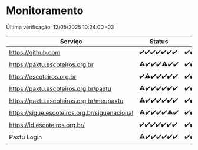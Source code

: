 # Monitoramento

Última verificação: 12/05/2025 10:24:00 -03

|Serviço|Status|Últimas 24h|
|---|---|---|
|https://github.com|<span title="2025-05-05: OK=23">✔️</span><span title="2025-05-06: OK=23">✔️</span><span title="2025-05-07: OK=23">✔️</span><span title="2025-05-08: OK=23">✔️</span><span title="2025-05-09: OK=23">✔️</span><span title="2025-05-10: OK=23">✔️</span><span title="2025-05-11: OK=13">✔️</span>|<span title="11/05/2025 11:07:00 -03 : 200">✔️</span><span title="11/05/2025 12:08:00 -03 : 200">✔️</span><span title="11/05/2025 13:09:00 -03 : 200">✔️</span><span title="11/05/2025 14:07:00 -03 : 200">✔️</span><span title="11/05/2025 15:11:00 -03 : 200">✔️</span><span title="11/05/2025 16:06:00 -03 : 200">✔️</span><span title="11/05/2025 17:09:00 -03 : 200">✔️</span><span title="11/05/2025 18:07:00 -03 : 200">✔️</span><span title="11/05/2025 19:08:00 -03 : 200">✔️</span><span title="11/05/2025 20:08:00 -03 : 200">✔️</span><span title="11/05/2025 21:50:00 -03 : 200">✔️</span><span title="11/05/2025 23:29:00 -03 : 200">✔️</span><span title="12/05/2025 00:37:00 -03 : 200">✔️</span><span title="12/05/2025 01:14:00 -03 : 200">✔️</span><span title="12/05/2025 02:10:00 -03 : 200">✔️</span><span title="12/05/2025 03:14:00 -03 : 200">✔️</span><span title="12/05/2025 04:10:00 -03 : 200">✔️</span><span title="12/05/2025 05:14:00 -03 : 200">✔️</span><span title="12/05/2025 06:11:00 -03 : 200">✔️</span><span title="12/05/2025 07:10:00 -03 : 200">✔️</span><span title="12/05/2025 08:08:00 -03 : 200">✔️</span><span title="12/05/2025 09:18:00 -03 : 200">✔️</span><span title="12/05/2025 10:24:00 -03 : 200">✔️</span>|
|https://paxtu.escoteiros.org.br|<span title="2025-05-05: OK=22, Falhas=1">⚠️</span><span title="2025-05-06: OK=23">✔️</span><span title="2025-05-07: OK=23">✔️</span><span title="2025-05-08: OK=23">✔️</span><span title="2025-05-09: OK=22, Falhas=1">⚠️</span><span title="2025-05-10: OK=23">✔️</span><span title="2025-05-11: OK=13">✔️</span>|<span title="11/05/2025 11:07:00 -03 : 200">✔️</span><span title="11/05/2025 12:08:00 -03 : 200">✔️</span><span title="11/05/2025 13:09:00 -03 : 200">✔️</span><span title="11/05/2025 14:07:00 -03 : 200">✔️</span><span title="11/05/2025 15:11:00 -03 : 200">✔️</span><span title="11/05/2025 16:06:00 -03 : 200">✔️</span><span title="11/05/2025 17:09:00 -03 : 200">✔️</span><span title="11/05/2025 18:07:00 -03 : 200">✔️</span><span title="11/05/2025 19:08:00 -03 : 200">✔️</span><span title="11/05/2025 20:08:00 -03 : 200">✔️</span><span title="11/05/2025 21:50:00 -03 : 200">✔️</span><span title="11/05/2025 23:29:00 -03 : 200">✔️</span><span title="12/05/2025 00:37:00 -03 : 200">✔️</span><span title="12/05/2025 01:14:00 -03 : 200">✔️</span><span title="12/05/2025 02:10:00 -03 : 200">✔️</span><span title="12/05/2025 03:14:00 -03 : 200">✔️</span><span title="12/05/2025 04:10:00 -03 : 200">✔️</span><span title="12/05/2025 05:14:00 -03 : 200">✔️</span><span title="12/05/2025 06:11:00 -03 : 200">✔️</span><span title="12/05/2025 07:10:00 -03 : 200">✔️</span><span title="12/05/2025 08:08:00 -03 : 200">✔️</span><span title="12/05/2025 09:18:00 -03 : 200">✔️</span><span title="12/05/2025 10:24:00 -03 : 200">✔️</span>|
|https://escoteiros.org.br|<span title="2025-05-05: OK=23">✔️</span><span title="2025-05-06: OK=22, Falhas=1">⚠️</span><span title="2025-05-07: OK=23">✔️</span><span title="2025-05-08: OK=23">✔️</span><span title="2025-05-09: OK=23">✔️</span><span title="2025-05-10: OK=23">✔️</span><span title="2025-05-11: OK=13">✔️</span>|<span title="11/05/2025 11:07:00 -03 : 200">✔️</span><span title="11/05/2025 12:08:00 -03 : 200">✔️</span><span title="11/05/2025 13:09:00 -03 : 200">✔️</span><span title="11/05/2025 14:07:00 -03 : 200">✔️</span><span title="11/05/2025 15:11:00 -03 : 200">✔️</span><span title="11/05/2025 16:06:00 -03 : 200">✔️</span><span title="11/05/2025 17:09:00 -03 : 200">✔️</span><span title="11/05/2025 18:07:00 -03 : 200">✔️</span><span title="11/05/2025 19:08:00 -03 : 200">✔️</span><span title="11/05/2025 20:08:00 -03 : 200">✔️</span><span title="11/05/2025 21:50:00 -03 : 200">✔️</span><span title="11/05/2025 23:29:00 -03 : 200">✔️</span><span title="12/05/2025 00:37:00 -03 : 200">✔️</span><span title="12/05/2025 01:14:00 -03 : 200">✔️</span><span title="12/05/2025 02:10:00 -03 : 200">✔️</span><span title="12/05/2025 03:14:00 -03 : 200">✔️</span><span title="12/05/2025 04:10:00 -03 : 200">✔️</span><span title="12/05/2025 05:14:00 -03 : 200">✔️</span><span title="12/05/2025 06:11:00 -03 : 200">✔️</span><span title="12/05/2025 07:10:00 -03 : 200">✔️</span><span title="12/05/2025 08:08:00 -03 : 200">✔️</span><span title="12/05/2025 09:18:00 -03 : 200">✔️</span><span title="12/05/2025 10:24:00 -03 : 200">✔️</span>|
|https://paxtu.escoteiros.org.br/paxtu|<span title="2025-05-05: OK=22, Falhas=1">⚠️</span><span title="2025-05-06: OK=23">✔️</span><span title="2025-05-07: OK=23">✔️</span><span title="2025-05-08: OK=23">✔️</span><span title="2025-05-09: OK=23">✔️</span><span title="2025-05-10: OK=23">✔️</span><span title="2025-05-11: OK=13">✔️</span>|<span title="11/05/2025 11:07:00 -03 : 200">✔️</span><span title="11/05/2025 12:08:00 -03 : 200">✔️</span><span title="11/05/2025 13:09:00 -03 : 200">✔️</span><span title="11/05/2025 14:07:00 -03 : 200">✔️</span><span title="11/05/2025 15:11:00 -03 : 200">✔️</span><span title="11/05/2025 16:06:00 -03 : 200">✔️</span><span title="11/05/2025 17:09:00 -03 : 200">✔️</span><span title="11/05/2025 18:07:00 -03 : 200">✔️</span><span title="11/05/2025 19:08:00 -03 : 200">✔️</span><span title="11/05/2025 20:08:00 -03 : 200">✔️</span><span title="11/05/2025 21:50:00 -03 : 200">✔️</span><span title="11/05/2025 23:29:00 -03 : 200">✔️</span><span title="12/05/2025 00:37:00 -03 : 200">✔️</span><span title="12/05/2025 01:14:00 -03 : 200">✔️</span><span title="12/05/2025 02:10:00 -03 : 200">✔️</span><span title="12/05/2025 03:14:00 -03 : 200">✔️</span><span title="12/05/2025 04:10:00 -03 : 200">✔️</span><span title="12/05/2025 05:14:00 -03 : 200">✔️</span><span title="12/05/2025 06:11:00 -03 : 200">✔️</span><span title="12/05/2025 07:10:00 -03 : 200">✔️</span><span title="12/05/2025 08:08:00 -03 : 200">✔️</span><span title="12/05/2025 09:18:00 -03 : 200">✔️</span><span title="12/05/2025 10:24:00 -03 : 200">✔️</span>|
|https://paxtu.escoteiros.org.br/meupaxtu|<span title="2025-05-05: OK=22, Falhas=1">⚠️</span><span title="2025-05-06: OK=23">✔️</span><span title="2025-05-07: OK=23">✔️</span><span title="2025-05-08: OK=23">✔️</span><span title="2025-05-09: OK=23">✔️</span><span title="2025-05-10: OK=23">✔️</span><span title="2025-05-11: OK=13">✔️</span>|<span title="11/05/2025 11:07:00 -03 : 200">✔️</span><span title="11/05/2025 12:08:00 -03 : 200">✔️</span><span title="11/05/2025 13:09:00 -03 : 200">✔️</span><span title="11/05/2025 14:07:00 -03 : 200">✔️</span><span title="11/05/2025 15:11:00 -03 : 200">✔️</span><span title="11/05/2025 16:06:00 -03 : 200">✔️</span><span title="11/05/2025 17:09:00 -03 : 200">✔️</span><span title="11/05/2025 18:07:00 -03 : 200">✔️</span><span title="11/05/2025 19:08:00 -03 : 200">✔️</span><span title="11/05/2025 20:08:00 -03 : 200">✔️</span><span title="11/05/2025 21:50:00 -03 : 200">✔️</span><span title="11/05/2025 23:29:00 -03 : 200">✔️</span><span title="12/05/2025 00:37:00 -03 : 200">✔️</span><span title="12/05/2025 01:14:00 -03 : 200">✔️</span><span title="12/05/2025 02:10:00 -03 : 200">✔️</span><span title="12/05/2025 03:14:00 -03 : 200">✔️</span><span title="12/05/2025 04:10:00 -03 : 200">✔️</span><span title="12/05/2025 05:14:00 -03 : 200">✔️</span><span title="12/05/2025 06:11:00 -03 : 200">✔️</span><span title="12/05/2025 07:10:00 -03 : 200">✔️</span><span title="12/05/2025 08:08:00 -03 : 200">✔️</span><span title="12/05/2025 09:18:00 -03 : 200">✔️</span><span title="12/05/2025 10:24:00 -03 : 200">✔️</span>|
|https://sigue.escoteiros.org.br/siguenacional|<span title="2025-05-05: OK=22, Falhas=1">⚠️</span><span title="2025-05-06: OK=23">✔️</span><span title="2025-05-07: OK=23">✔️</span><span title="2025-05-08: OK=23">✔️</span><span title="2025-05-09: OK=23">✔️</span><span title="2025-05-10: OK=22, Falhas=1">⚠️</span><span title="2025-05-11: OK=13">✔️</span>|<span title="11/05/2025 11:07:00 -03 : 200">✔️</span><span title="11/05/2025 12:08:00 -03 : 200">✔️</span><span title="11/05/2025 13:09:00 -03 : 200">✔️</span><span title="11/05/2025 14:07:00 -03 : 200">✔️</span><span title="11/05/2025 15:11:00 -03 : 200">✔️</span><span title="11/05/2025 16:06:00 -03 : 200">✔️</span><span title="11/05/2025 17:09:00 -03 : 200">✔️</span><span title="11/05/2025 18:07:00 -03 : 200">✔️</span><span title="11/05/2025 19:08:00 -03 : 200">✔️</span><span title="11/05/2025 20:08:00 -03 : 200">✔️</span><span title="11/05/2025 21:50:00 -03 : 200">✔️</span><span title="11/05/2025 23:29:00 -03 : 200">✔️</span><span title="12/05/2025 00:37:00 -03 : 200">✔️</span><span title="12/05/2025 01:14:00 -03 : 200">✔️</span><span title="12/05/2025 02:10:00 -03 : 200">✔️</span><span title="12/05/2025 03:14:00 -03 : 200">✔️</span><span title="12/05/2025 04:10:00 -03 : 200">✔️</span><span title="12/05/2025 05:14:00 -03 : 200">✔️</span><span title="12/05/2025 06:11:00 -03 : 200">✔️</span><span title="12/05/2025 07:10:00 -03 : 200">✔️</span><span title="12/05/2025 08:08:00 -03 : 200">✔️</span><span title="12/05/2025 09:18:00 -03 : 200">✔️</span><span title="12/05/2025 10:24:00 -03 : 200">✔️</span>|
|https://id.escoteiros.org.br/|<span title="2025-05-05: OK=23">✔️</span><span title="2025-05-06: OK=23">✔️</span><span title="2025-05-07: OK=23">✔️</span><span title="2025-05-08: OK=23">✔️</span><span title="2025-05-09: OK=23">✔️</span><span title="2025-05-10: OK=23">✔️</span><span title="2025-05-11: OK=13">✔️</span>|<span title="11/05/2025 11:07:00 -03 : 200">✔️</span><span title="11/05/2025 12:08:00 -03 : 200">✔️</span><span title="11/05/2025 13:09:00 -03 : 200">✔️</span><span title="11/05/2025 14:07:00 -03 : 200">✔️</span><span title="11/05/2025 15:11:00 -03 : 200">✔️</span><span title="11/05/2025 16:06:00 -03 : 200">✔️</span><span title="11/05/2025 17:09:00 -03 : 200">✔️</span><span title="11/05/2025 18:07:00 -03 : 200">✔️</span><span title="11/05/2025 19:08:00 -03 : 200">✔️</span><span title="11/05/2025 20:08:00 -03 : 200">✔️</span><span title="11/05/2025 21:50:00 -03 : 200">✔️</span><span title="11/05/2025 23:29:00 -03 : 200">✔️</span><span title="12/05/2025 00:37:00 -03 : 200">✔️</span><span title="12/05/2025 01:14:00 -03 : 200">✔️</span><span title="12/05/2025 02:10:00 -03 : 200">✔️</span><span title="12/05/2025 03:14:00 -03 : 200">✔️</span><span title="12/05/2025 04:10:00 -03 : 200">✔️</span><span title="12/05/2025 05:14:00 -03 : 200">✔️</span><span title="12/05/2025 06:11:00 -03 : 200">✔️</span><span title="12/05/2025 07:10:00 -03 : 200">✔️</span><span title="12/05/2025 08:08:00 -03 : 200">✔️</span><span title="12/05/2025 09:18:00 -03 : 200">✔️</span><span title="12/05/2025 10:24:00 -03 : 200">✔️</span>|
|Paxtu Login|<span title="2025-05-05: OK=22, Falhas=1">⚠️</span><span title="2025-05-06: OK=23">✔️</span><span title="2025-05-07: OK=23">✔️</span><span title="2025-05-08: OK=23">✔️</span><span title="2025-05-09: OK=23">✔️</span><span title="2025-05-10: OK=23">✔️</span><span title="2025-05-11: OK=13">✔️</span>|<span title="11/05/2025 11:07:00 -03 : 200">✔️</span><span title="11/05/2025 12:08:00 -03 : 200">✔️</span><span title="11/05/2025 13:09:00 -03 : 200">✔️</span><span title="11/05/2025 14:07:00 -03 : 200">✔️</span><span title="11/05/2025 15:11:00 -03 : 200">✔️</span><span title="11/05/2025 16:06:00 -03 : 200">✔️</span><span title="11/05/2025 17:09:00 -03 : 200">✔️</span><span title="11/05/2025 18:07:00 -03 : 200">✔️</span><span title="11/05/2025 19:08:00 -03 : 200">✔️</span><span title="11/05/2025 20:08:00 -03 : 200">✔️</span><span title="11/05/2025 21:50:00 -03 : 200">✔️</span><span title="11/05/2025 23:29:00 -03 : 200">✔️</span><span title="12/05/2025 00:37:00 -03 : 200">✔️</span><span title="12/05/2025 01:14:00 -03 : 200">✔️</span><span title="12/05/2025 02:10:00 -03 : 200">✔️</span><span title="12/05/2025 03:14:00 -03 : 200">✔️</span><span title="12/05/2025 04:10:00 -03 : 200">✔️</span><span title="12/05/2025 05:14:00 -03 : 200">✔️</span><span title="12/05/2025 06:11:00 -03 : 200">✔️</span><span title="12/05/2025 07:10:00 -03 : 200">✔️</span><span title="12/05/2025 08:08:00 -03 : 200">✔️</span><span title="12/05/2025 09:18:00 -03 : 200">✔️</span><span title="12/05/2025 10:24:00 -03 : 200">✔️</span>|
